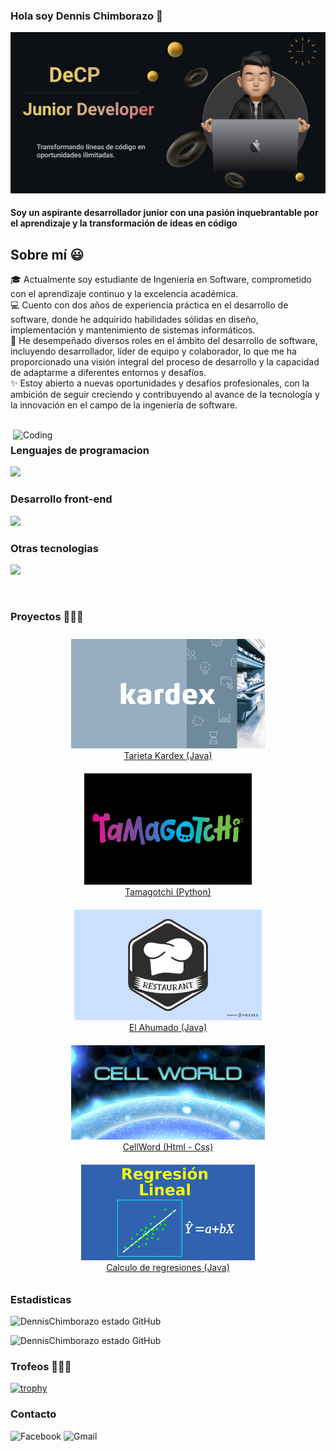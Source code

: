 ### Hola soy Dennis Chimborazo 👋

![banner DeCP](Image.jpg)

#### Soy un aspirante desarrollador junior con una pasión inquebrantable por el aprendizaje y la transformación de ideas en código
<h2>Sobre mí 😃</h2>

<!-- Intro start -->
<p>
🎓 Actualmente soy estudiante de Ingeniería en Software, comprometido con el aprendizaje continuo y la excelencia académica.  
<br>
💻 Cuento con dos años de experiencia práctica en el desarrollo de software, donde he adquirido habilidades sólidas en diseño, implementación y mantenimiento de sistemas informáticos.  
<br>
📝 He desempeñado diversos roles en el ámbito del desarrollo de software, incluyendo desarrollador, líder de equipo y colaborador, lo que me ha proporcionado una visión integral del proceso de desarrollo y la capacidad de adaptarme a diferentes entornos y desafíos.  
<br>
✨ Estoy abierto a nuevas oportunidades y desafíos profesionales, con la ambición de seguir creciendo y contribuyendo al avance de la tecnología y la innovación en el campo de la ingeniería de software.
</p>

<br>

<img align="right" alt="Coding" width="500" src="https://media.giphy.com/media/v1.Y2lkPTc5MGI3NjExcjl4eTBkcWdxaHRmMXJwM3djNHhwaTJlcWt0M25iamlhMjM2ODhzMCZlcD12MV9pbnRlcm5hbF9naWZfYnlfaWQmY3Q9Zw/OWgDiFQbtizpdLewE5/giphy.gif">

### Lenguajes de programacion

 <a href="https://skillicons.dev">
    <img src="https://skillicons.dev/icons?i=java,py" />
  </a>

### Desarrollo front-end

 <a href="https://skillicons.dev">
    <img src="https://skillicons.dev/icons?i=css,html" />
  </a>

### Otras tecnologias
<p>
  <a href="https://skillicons.dev">
    <img src="https://skillicons.dev/icons?i=gitlab,git,github,mysql,docker" />
  </a>
</p>

<br>

### Proyectos 👨🏻‍💻
<div align="center">
    <div style="display: flex; flex-wrap: wrap; justify-content: center;">
        <div style="margin: 10px;">
            <a href="#"><img width="310" src="kar.jpg" alt="frasco"><br>Tarjeta Kardex (Java)</a>
        </div>
        <div style="margin: 10px;">
            <a href="#"><img width="268" src="tamagotchi.jpg" alt="frasco"><br>Tamagotchi (Python)</a>
        </div>
        <div style="margin: 10px;">
            <a href="#"><img width="300" src="rest.jpg" alt="frasco"><br>El Ahumado (Java)</a>
        </div>
        <div style="margin: 10px;">
            <a href="#"><img width="310" src="cell.jpg" alt="frasco"><br>CellWord (Html - Css)</a>
        </div>
        <div style="margin: 10px;">
            <a href="#"><img width="278" src="regre.png" alt="frasco"><br>Calculo de regresiones (Java)</a>
        </div>
    </div>
</div>

### Estadisticas 

![DennisChimborazo estado GitHub ](https://github-readme-stats.vercel.app/api?username=DennisChimborazo&show_icons=true&theme=dark)

![DennisChimborazo estado GitHub ](https://streak-stats.demolab.com?user=DennisChimborazo&locale=en&mode=daily&theme=dark&hide_border=false&border_radius=5&order=3)

### Trofeos 👨🏻‍💻

[![trophy](https://github-profile-trophy.vercel.app/?username=DennisChimborazo&theme=onedark)](https://github.com/ryo-ma/github-profile-trophy)

### Contacto

![Facebook](https://img.shields.io/badge/Facebook-%231877F2.svg?style=for-the-badge&logo=Facebook&logoColor=white)
![Gmail](https://img.shields.io/badge/Gmail-D14836?style=for-the-badge&logo=gmail&logoColor=white)
